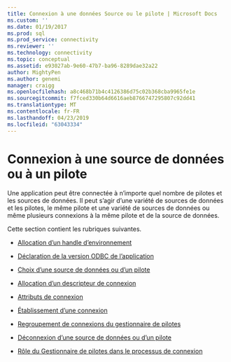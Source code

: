```yaml
---
title: Connexion à une données Source ou le pilote | Microsoft Docs
ms.custom: ''
ms.date: 01/19/2017
ms.prod: sql
ms.prod_service: connectivity
ms.reviewer: ''
ms.technology: connectivity
ms.topic: conceptual
ms.assetid: e93027ab-9e60-47b7-ba96-8289dae32a22
author: MightyPen
ms.author: genemi
manager: craigg
ms.openlocfilehash: a8c468b71b4c4126386d75c02b368cba9965fe1e
ms.sourcegitcommit: f7fced330b64d6616aeb8766747295807c92dd41
ms.translationtype: MT
ms.contentlocale: fr-FR
ms.lasthandoff: 04/23/2019
ms.locfileid: "63043334"
---
```

# <a name="connecting-to-a-data-source-or-driver"></a>Connexion à une source de données ou à un pilote
Une application peut être connectée à n’importe quel nombre de pilotes et les sources de données. Il peut s’agir d’une variété de sources de données et les pilotes, le même pilote et une variété de sources de données ou même plusieurs connexions à la même pilote et de la source de données.  
  
 Cette section contient les rubriques suivantes.  
  
-   [Allocation d’un handle d’environnement](../../../odbc/reference/develop-app/allocating-the-environment-handle.md)  
  
-   [Déclaration de la version ODBC de l’application](../../../odbc/reference/develop-app/declaring-the-application-s-odbc-version.md)  
  
-   [Choix d’une source de données ou d’un pilote](../../../odbc/reference/develop-app/choosing-a-data-source-or-driver.md)  
  
-   [Allocation d’un descripteur de connexion](../../../odbc/reference/develop-app/allocating-a-connection-handle-odbc.md)  
  
-   [Attributs de connexion](../../../odbc/reference/develop-app/connection-attributes.md)  
  
-   [Établissement d’une connexion](../../../odbc/reference/develop-app/establishing-a-connection.md)  
  
-   [Regroupement de connexions du gestionnaire de pilotes](../../../odbc/reference/develop-app/driver-manager-connection-pooling.md)  
  
-   [Déconnexion d’une source de données ou d’un pilote](../../../odbc/reference/develop-app/disconnecting-from-a-data-source-or-driver.md)  
  
-   [Rôle du Gestionnaire de pilotes dans le processus de connexion](../../../odbc/reference/develop-app/driver-manager-s-role-in-the-connection-process.md)
